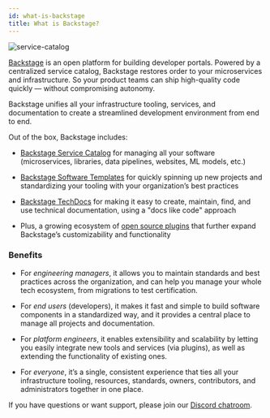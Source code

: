 ```yaml
---
id: what-is-backstage
title: What is Backstage?
---
```


![service-catalog](https://backstage.io/blog/assets/6/header.png)

[Backstage](https://backstage.io/) is an open platform for building developer
portals. Powered by a centralized service catalog, Backstage restores order to
your microservices and infrastructure. So your product teams can ship
high-quality code quickly — without compromising autonomy.

Backstage unifies all your infrastructure tooling, services, and documentation
to create a streamlined development environment from end to end.

Out of the box, Backstage includes:

- [Backstage Service Catalog](../features/software-catalog/index.md) for
  managing all your software (microservices, libraries, data pipelines,
  websites, ML models, etc.)

- [Backstage Software Templates](../features/software-templates/index.md) for
  quickly spinning up new projects and standardizing your tooling with your
  organization’s best practices

- [Backstage TechDocs](../features/techdocs/README.md) for making it easy to
  create, maintain, find, and use technical documentation, using a "docs like
  code" approach

- Plus, a growing ecosystem of
  [open source plugins](https://github.com/spotify/backstage/tree/master/plugins)
  that further expand Backstage’s customizability and functionality

### Benefits

- For _engineering managers_, it allows you to maintain standards and best
  practices across the organization, and can help you manage your whole tech
  ecosystem, from migrations to test certification.

- For _end users_ (developers), it makes it fast and simple to build software
  components in a standardized way, and it provides a central place to manage
  all projects and documentation.

- For _platform engineers_, it enables extensibility and scalability by letting
  you easily integrate new tools and services (via plugins), as well as
  extending the functionality of existing ones.

- For _everyone_, it’s a single, consistent experience that ties all your
  infrastructure tooling, resources, standards, owners, contributors, and
  administrators together in one place.

If you have questions or want support, please join our
[Discord chatroom](https://discord.gg/EBHEGzX).
